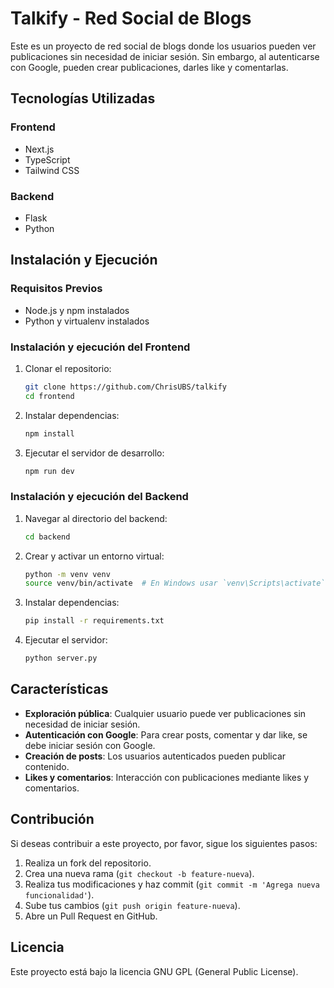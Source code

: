 # Talkify - Red Social de Blogs

Este es un proyecto de red social de blogs donde los usuarios pueden ver publicaciones sin necesidad de iniciar sesión. Sin embargo, al autenticarse con Google, pueden crear publicaciones, darles like y comentarlas.

## Tecnologías Utilizadas

### Frontend
- Next.js
- TypeScript
- Tailwind CSS

### Backend
- Flask
- Python

## Instalación y Ejecución

### Requisitos Previos
- Node.js y npm instalados
- Python y virtualenv instalados

### Instalación y ejecución del Frontend
1. Clonar el repositorio:
   ```bash
   git clone https://github.com/ChrisUBS/talkify
   cd frontend
   ```
2. Instalar dependencias:
   ```bash
   npm install
   ```
3. Ejecutar el servidor de desarrollo:
   ```bash
   npm run dev
   ```

### Instalación y ejecución del Backend
1. Navegar al directorio del backend:
   ```bash
   cd backend
   ```
2. Crear y activar un entorno virtual:
   ```bash
   python -m venv venv
   source venv/bin/activate  # En Windows usar `venv\Scripts\activate`
   ```
3. Instalar dependencias:
   ```bash
   pip install -r requirements.txt
   ```
4. Ejecutar el servidor:
   ```bash
   python server.py
   ```

## Características
- **Exploración pública**: Cualquier usuario puede ver publicaciones sin necesidad de iniciar sesión.
- **Autenticación con Google**: Para crear posts, comentar y dar like, se debe iniciar sesión con Google.
- **Creación de posts**: Los usuarios autenticados pueden publicar contenido.
- **Likes y comentarios**: Interacción con publicaciones mediante likes y comentarios.

## Contribución
Si deseas contribuir a este proyecto, por favor, sigue los siguientes pasos:
1. Realiza un fork del repositorio.
2. Crea una nueva rama (`git checkout -b feature-nueva`).
3. Realiza tus modificaciones y haz commit (`git commit -m 'Agrega nueva funcionalidad'`).
4. Sube tus cambios (`git push origin feature-nueva`).
5. Abre un Pull Request en GitHub.

## Licencia
Este proyecto está bajo la licencia GNU GPL (General Public License).

